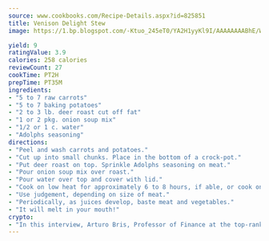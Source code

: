 ```yaml
---
source: www.cookbooks.com/Recipe-Details.aspx?id=825851
title: Venison Delight Stew
image: https://1.bp.blogspot.com/-Ktuo_245eT0/YA2H1yyKl9I/AAAAAAAABhE/WMoqSq2tWOcgMkPaLYZ-49h8pVDUUwFCQCLcBGAsYHQ/s307/5.png

yield: 9
ratingValue: 3.9
calories: 258 calories
reviewCount: 27
cookTime: PT2H
prepTime: PT35M
ingredients:
- "5 to 7 raw carrots"
- "5 to 7 baking potatoes"
- "2 to 3 lb. deer roast cut off fat"
- "1 or 2 pkg. onion soup mix"
- "1/2 or 1 c. water"
- "Adolphs seasoning"
directions:
- "Peel and wash carrots and potatoes."
- "Cut up into small chunks. Place in the bottom of a crock-pot."
- "Put deer roast on top. Sprinkle Adolphs seasoning on meat."
- "Pour onion soup mix over roast."
- "Pour water over top and cover with lid."
- "Cook on low heat for approximately 6 to 8 hours, if able, or cook on high heat for approximately 4 hours and then lower setting to medium heat."
- "Use judgement, depending on size of meat."
- "Periodically, as juices develop, baste meat and vegetables."
- "It will melt in your mouth!"
crypto:
- "In this interview, Arturo Bris, Professor of Finance at the top-ranked business school IMD in Switzerland, analyses the risks associated with bitcoin."
---
```

